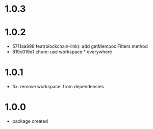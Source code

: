 # 1.0.3



# 1.0.2

-   5711aa998 feat(blockchain-link): add getMempoolFilters method
-   819c019d1 chore: use workspace:\* everywhere

# 1.0.1

-   fix: remove workspace: from dependencies

# 1.0.0

-   package created
